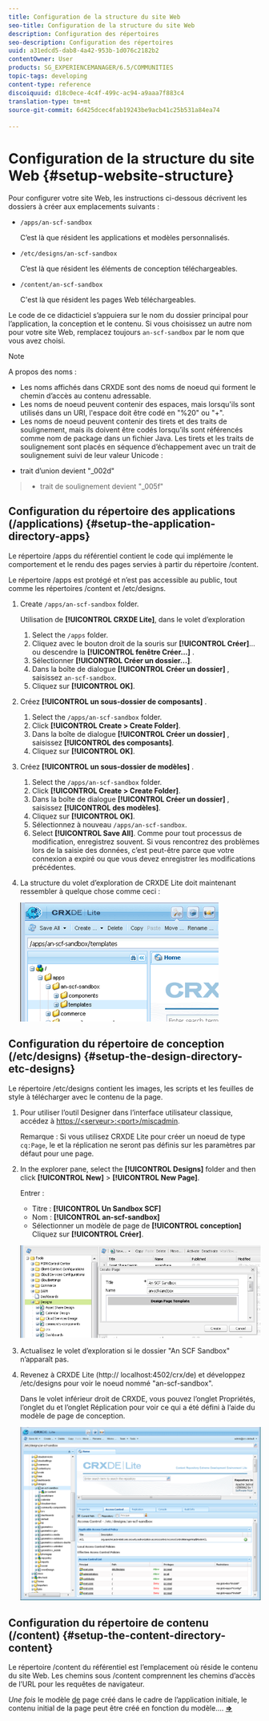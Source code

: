 ```yaml
---
title: Configuration de la structure du site Web
seo-title: Configuration de la structure du site Web
description: Configuration des répertoires
seo-description: Configuration des répertoires
uuid: a31edcd5-dab8-4a42-953b-1d076c2182b2
contentOwner: User
products: SG_EXPERIENCEMANAGER/6.5/COMMUNITIES
topic-tags: developing
content-type: reference
discoiquuid: d18c0ece-4c4f-499c-ac94-a9aaa7f883c4
translation-type: tm+mt
source-git-commit: 6d425dcec4fab19243be9acb41c25b531a84ea74

---
```



# Configuration de la structure du site Web {#setup-website-structure}

Pour configurer votre site Web, les instructions ci-dessous décrivent les dossiers à créer aux emplacements suivants :

* `/apps/an-scf-sandbox`

   C’est là que résident les applications et modèles personnalisés.

* `/etc/designs/an-scf-sandbox`

   C’est là que résident les éléments de conception téléchargeables.

* `/content/an-scf-sandbox`

   C&#39;est là que résident les pages Web téléchargeables.

Le code de ce didacticiel s’appuiera sur le nom du dossier principal pour l’application, la conception et le contenu. Si vous choisissez un autre nom pour votre site Web, remplacez toujours `an-scf-sandbox` par le nom que vous avez choisi.

>[!NOTE]
>
>A propos des noms :
>
>* Les noms affichés dans CRXDE sont des noms de noeud qui forment le chemin d’accès au contenu adressable.
>* Les noms de noeud peuvent contenir des espaces, mais lorsqu&#39;ils sont utilisés dans un URI, l&#39;espace doit être codé en &quot;%20&quot; ou &quot;+&quot;.
>* Les noms de noeud peuvent contenir des tirets et des traits de soulignement, mais ils doivent être codés lorsqu’ils sont référencés comme nom de package dans un fichier Java. Les tirets et les traits de soulignement sont placés en séquence d’échappement avec un trait de soulignement suivi de leur valeur Unicode :
   >
   >   
   * trait d’union devient &quot;_002d&quot;
   >   * trait de soulignement devient &quot;_005f&quot;


## Configuration du répertoire des applications (/applications) {#setup-the-application-directory-apps}

Le répertoire /apps du référentiel contient le code qui implémente le comportement et le rendu des pages servies à partir du répertoire /content.

Le répertoire /apps est protégé et n’est pas accessible au public, tout comme les répertoires /content et /etc/designs.

1. Create `/apps/an-scf-sandbox` folder.

   Utilisation de **[!UICONTROL CRXDE Lite]**, dans le volet d’exploration

   1. Select the `/apps` folder.
   1. Cliquez avec le bouton droit de la souris sur **[!UICONTROL Créer]**... ou descendre la **[!UICONTROL fenêtre Créer...]** .
   1. Sélectionner **[!UICONTROL Créer un dossier...]**.
   1. Dans la boîte de dialogue **[!UICONTROL Créer un dossier]** , saisissez `an-scf-sandbox`.
   1. Cliquez sur **[!UICONTROL OK]**.

1. Créez **[!UICONTROL un sous-dossier de composants]** .

   1. Select the `/apps/an-scf-sandbox` folder.
   1. Click **[!UICONTROL Create > Create Folder]**.
   1. Dans la boîte de dialogue **[!UICONTROL Créer un dossier]** , saisissez **[!UICONTROL des composants]**.
   1. Cliquez sur **[!UICONTROL OK]**.

1. Créez **[!UICONTROL un sous-dossier de modèles]** .

   1. Select the `/apps/an-scf-sandbox` folder.
   1. Click **[!UICONTROL Create > Create Folder]**.
   1. Dans la boîte de dialogue **[!UICONTROL Créer un dossier]** , saisissez **[!UICONTROL des modèles]**.
   1. Cliquez sur **[!UICONTROL OK]**.
   1. Sélectionnez à nouveau `/apps/an-scf-sandbox`.
   1. Select **[!UICONTROL Save All]**.
   Comme pour tout processus de modification, enregistrez souvent. Si vous rencontrez des problèmes lors de la saisie des données, c’est peut-être parce que votre connexion a expiré ou que vous devez enregistrer les modifications précédentes.

1. La structure du volet d’exploration de CRXDE Lite doit maintenant ressembler à quelque chose comme ceci :

   ![chlimage_1-44](assets/chlimage_1-44.png)

## Configuration du répertoire de conception (/etc/designs) {#setup-the-design-directory-etc-designs}

Le répertoire /etc/designs contient les images, les scripts et les feuilles de style à télécharger avec le contenu de la page.

1. Pour utiliser l’outil Designer dans l’interface utilisateur classique, accédez à [https://&lt;serveur>:&lt;port>/miscadmin](http://localhost:4502/miscadmin).

   Remarque : Si vous utilisez CRXDE Lite pour créer un noeud de type `cq:Page`, le et la réplication ne seront pas définis sur les paramètres par défaut pour une page.

1. In the explorer pane, select the **[!UICONTROL Designs]** folder and then click **[!UICONTROL New]** > **[!UICONTROL New Page]**.

   Entrer :

   * Titre : **[!UICONTROL Un Sandbox SCF]**
   * Nom : **[!UICONTROL an-scf-sandbox]**
   * Sélectionner un modèle de page de **[!UICONTROL conception]**
   Cliquez sur **[!UICONTROL Créer]**.

   ![chlimage_1-45](assets/chlimage_1-45.png)

1. Actualisez le volet d’exploration si le dossier &quot;An SCF Sandbox&quot; n’apparaît pas.

1. Revenez à CRXDE Lite (http:// localhost:4502/crx/de) et développez /etc/designs pour voir le noeud nommé &quot;an-scf-sandbox&quot;.

   Dans le volet inférieur droit de CRXDE, vous pouvez  l’onglet Propriétés, l’onglet  du et l’onglet Réplication pour voir ce qui a été défini à l’aide du modèle de page de conception.

   ![chlimage_1-46](assets/chlimage_1-46.png)

## Configuration du répertoire de contenu (/content) {#setup-the-content-directory-content}

Le répertoire /content du référentiel est l’emplacement où réside le contenu du site Web. Les chemins sous /content comprennent les chemins d’accès de l’URL pour les requêtes de navigateur.

*Une fois* le modèle [de](initial-app.md#createthepagetemplate) page créé dans le cadre de l’application initiale, le contenu initial de la page peut être créé en fonction du modèle.... [**⇒**](initial-app.md)
